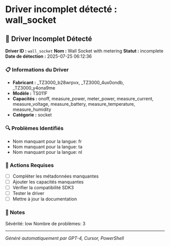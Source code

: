 # Driver incomplet détecté : wall_socket

## 🚨 Driver Incomplet Détecté

**Driver ID :** `wall_socket`
**Nom :** Wall Socket with metering
**Statut :** incomplete
**Date de détection :** 2025-07-25 06:12:36

### 📋 Informations du Driver
- **Fabricant :** _TZ3000_b28wrpvx, _TZ3000_4ux0ondb, _TZ3000_y4ona9me
- **Modèle :** TS011F
- **Capacités :** onoff, measure_power, meter_power, measure_current, measure_voltage, measure_battery, measure_temperature, measure_humidity
- **Catégorie :** socket

### 🔍 Problèmes Identifiés
- Nom manquant pour la langue: fr
- Nom manquant pour la langue: ta
- Nom manquant pour la langue: nl

### 🎯 Actions Requises
- [ ] Compléter les métadonnées manquantes
- [ ] Ajouter les capacités manquantes
- [ ] Vérifier la compatibilité SDK3
- [ ] Tester le driver
- [ ] Mettre à jour la documentation

### 📝 Notes
Sévérité: low
Nombre de problèmes: 3

---
*Généré automatiquement par GPT-4, Cursor, PowerShell*

